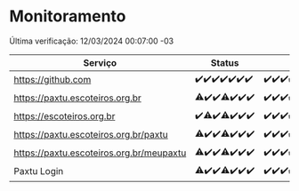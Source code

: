# Monitoramento

Última verificação: 12/03/2024 00:07:00 -03

|Serviço|Status|Últimas 24h|
|---|---|---|
|https://github.com|<span title="2024-03-05: OK=24">✔️</span><span title="2024-03-06: OK=24">✔️</span><span title="2024-03-07: OK=24">✔️</span><span title="2024-03-08: OK=24">✔️</span><span title="2024-03-09: OK=24">✔️</span><span title="2024-03-10: OK=24">✔️</span><span title="2024-03-11: OK=3">✔️</span>|<span title="11/03/2024 00:07:00 -03 : 200">✔️</span><span title="11/03/2024 01:08:00 -03 : 200">✔️</span><span title="11/03/2024 02:06:00 -03 : 200">✔️</span><span title="11/03/2024 03:08:00 -03 : 200">✔️</span><span title="11/03/2024 04:07:00 -03 : 200">✔️</span><span title="11/03/2024 05:09:00 -03 : 200">✔️</span><span title="11/03/2024 06:07:00 -03 : 200">✔️</span><span title="11/03/2024 07:07:00 -03 : 200">✔️</span><span title="11/03/2024 08:06:00 -03 : 200">✔️</span><span title="11/03/2024 09:11:00 -03 : 200">✔️</span><span title="11/03/2024 10:06:00 -03 : 200">✔️</span><span title="11/03/2024 11:05:00 -03 : 200">✔️</span><span title="11/03/2024 12:07:00 -03 : 200">✔️</span><span title="11/03/2024 13:07:00 -03 : 200">✔️</span><span title="11/03/2024 14:06:00 -03 : 200">✔️</span><span title="11/03/2024 15:08:00 -03 : 200">✔️</span><span title="11/03/2024 16:04:00 -03 : 200">✔️</span><span title="11/03/2024 17:07:00 -03 : 200">✔️</span><span title="11/03/2024 18:06:00 -03 : 200">✔️</span><span title="11/03/2024 19:05:00 -03 : 200">✔️</span><span title="11/03/2024 20:07:00 -03 : 200">✔️</span><span title="11/03/2024 21:29:00 -03 : 200">✔️</span><span title="11/03/2024 22:38:00 -03 : 200">✔️</span><span title="11/03/2024 23:12:00 -03 : 200">✔️</span><span title="12/03/2024 00:07:00 -03 : 200">✔️</span>|
|https://paxtu.escoteiros.org.br|<span title="2024-03-05: OK=23, Falhas=1">⚠️</span><span title="2024-03-06: OK=24">✔️</span><span title="2024-03-07: OK=24">✔️</span><span title="2024-03-08: OK=23, Falhas=1">⚠️</span><span title="2024-03-09: OK=24">✔️</span><span title="2024-03-10: OK=24">✔️</span><span title="2024-03-11: OK=3">✔️</span>|<span title="11/03/2024 00:07:00 -03 : 200">✔️</span><span title="11/03/2024 01:08:00 -03 : 200">✔️</span><span title="11/03/2024 02:06:00 -03 : 200">✔️</span><span title="11/03/2024 03:08:00 -03 : 200">✔️</span><span title="11/03/2024 04:07:00 -03 : 200">✔️</span><span title="11/03/2024 05:09:00 -03 : 200">✔️</span><span title="11/03/2024 06:07:00 -03 : 200">✔️</span><span title="11/03/2024 07:07:00 -03 : 200">✔️</span><span title="11/03/2024 08:06:00 -03 : 200">✔️</span><span title="11/03/2024 09:11:00 -03 : 200">✔️</span><span title="11/03/2024 10:06:00 -03 : 200">✔️</span><span title="11/03/2024 11:05:00 -03 : 200">✔️</span><span title="11/03/2024 12:07:00 -03 : 200">✔️</span><span title="11/03/2024 13:07:00 -03 : 200">✔️</span><span title="11/03/2024 14:06:00 -03 : 200">✔️</span><span title="11/03/2024 15:08:00 -03 : 200">✔️</span><span title="11/03/2024 16:04:00 -03 : 200">✔️</span><span title="11/03/2024 17:07:00 -03 : 200">✔️</span><span title="11/03/2024 18:06:00 -03 : 200">✔️</span><span title="11/03/2024 19:05:00 -03 : 200">✔️</span><span title="11/03/2024 20:07:00 -03 : 200">✔️</span><span title="11/03/2024 21:29:00 -03 : 200">✔️</span><span title="11/03/2024 22:38:00 -03 : 200">✔️</span><span title="11/03/2024 23:12:00 -03 : 200">✔️</span><span title="12/03/2024 00:07:00 -03 : 200">✔️</span>|
|https://escoteiros.org.br|<span title="2024-03-05: OK=24">✔️</span><span title="2024-03-06: OK=23, Falhas=1">⚠️</span><span title="2024-03-07: OK=24">✔️</span><span title="2024-03-08: OK=23, Falhas=1">⚠️</span><span title="2024-03-09: OK=24">✔️</span><span title="2024-03-10: OK=24">✔️</span><span title="2024-03-11: OK=3">✔️</span>|<span title="11/03/2024 00:07:00 -03 : 200">✔️</span><span title="11/03/2024 01:08:00 -03 : 200">✔️</span><span title="11/03/2024 02:06:00 -03 : 200">✔️</span><span title="11/03/2024 03:08:00 -03 : 200">✔️</span><span title="11/03/2024 04:07:00 -03 : 200">✔️</span><span title="11/03/2024 05:09:00 -03 : 200">✔️</span><span title="11/03/2024 06:07:00 -03 : 200">✔️</span><span title="11/03/2024 07:07:00 -03 : 200">✔️</span><span title="11/03/2024 08:06:00 -03 : 200">✔️</span><span title="11/03/2024 09:11:00 -03 : 200">✔️</span><span title="11/03/2024 10:06:00 -03 : 200">✔️</span><span title="11/03/2024 11:05:00 -03 : 200">✔️</span><span title="11/03/2024 12:07:00 -03 : 200">✔️</span><span title="11/03/2024 13:07:00 -03 : 200">✔️</span><span title="11/03/2024 14:06:00 -03 : 200">✔️</span><span title="11/03/2024 15:08:00 -03 : 200">✔️</span><span title="11/03/2024 16:04:00 -03 : 200">✔️</span><span title="11/03/2024 17:07:00 -03 : 200">✔️</span><span title="11/03/2024 18:06:00 -03 : 200">✔️</span><span title="11/03/2024 19:05:00 -03 : 200">✔️</span><span title="11/03/2024 20:07:00 -03 : 200">✔️</span><span title="11/03/2024 21:29:00 -03 : 200">✔️</span><span title="11/03/2024 22:38:00 -03 : 200">✔️</span><span title="11/03/2024 23:12:00 -03 : 200">✔️</span><span title="12/03/2024 00:07:00 -03 : 200">✔️</span>|
|https://paxtu.escoteiros.org.br/paxtu|<span title="2024-03-05: OK=23, Falhas=1">⚠️</span><span title="2024-03-06: OK=24">✔️</span><span title="2024-03-07: OK=24">✔️</span><span title="2024-03-08: OK=23, Falhas=1">⚠️</span><span title="2024-03-09: OK=24">✔️</span><span title="2024-03-10: OK=24">✔️</span><span title="2024-03-11: OK=3">✔️</span>|<span title="11/03/2024 00:07:00 -03 : 200">✔️</span><span title="11/03/2024 01:08:00 -03 : 200">✔️</span><span title="11/03/2024 02:06:00 -03 : 200">✔️</span><span title="11/03/2024 03:08:00 -03 : 200">✔️</span><span title="11/03/2024 04:07:00 -03 : 200">✔️</span><span title="11/03/2024 05:09:00 -03 : 200">✔️</span><span title="11/03/2024 06:07:00 -03 : 200">✔️</span><span title="11/03/2024 07:07:00 -03 : 200">✔️</span><span title="11/03/2024 08:06:00 -03 : 200">✔️</span><span title="11/03/2024 09:11:00 -03 : 200">✔️</span><span title="11/03/2024 10:06:00 -03 : 200">✔️</span><span title="11/03/2024 11:05:00 -03 : 200">✔️</span><span title="11/03/2024 12:07:00 -03 : 200">✔️</span><span title="11/03/2024 13:07:00 -03 : 200">✔️</span><span title="11/03/2024 14:06:00 -03 : 200">✔️</span><span title="11/03/2024 15:08:00 -03 : 200">✔️</span><span title="11/03/2024 16:04:00 -03 : 200">✔️</span><span title="11/03/2024 17:07:00 -03 : 200">✔️</span><span title="11/03/2024 18:06:00 -03 : 200">✔️</span><span title="11/03/2024 19:05:00 -03 : 200">✔️</span><span title="11/03/2024 20:07:00 -03 : 200">✔️</span><span title="11/03/2024 21:29:00 -03 : 200">✔️</span><span title="11/03/2024 22:38:00 -03 : 200">✔️</span><span title="11/03/2024 23:12:00 -03 : 200">✔️</span><span title="12/03/2024 00:07:00 -03 : 200">✔️</span>|
|https://paxtu.escoteiros.org.br/meupaxtu|<span title="2024-03-05: OK=23, Falhas=1">⚠️</span><span title="2024-03-06: OK=24">✔️</span><span title="2024-03-07: OK=24">✔️</span><span title="2024-03-08: OK=23, Falhas=1">⚠️</span><span title="2024-03-09: OK=24">✔️</span><span title="2024-03-10: OK=24">✔️</span><span title="2024-03-11: OK=3">✔️</span>|<span title="11/03/2024 00:07:00 -03 : 200">✔️</span><span title="11/03/2024 01:08:00 -03 : 200">✔️</span><span title="11/03/2024 02:06:00 -03 : 200">✔️</span><span title="11/03/2024 03:08:00 -03 : 200">✔️</span><span title="11/03/2024 04:07:00 -03 : 200">✔️</span><span title="11/03/2024 05:09:00 -03 : 200">✔️</span><span title="11/03/2024 06:07:00 -03 : 200">✔️</span><span title="11/03/2024 07:07:00 -03 : 200">✔️</span><span title="11/03/2024 08:06:00 -03 : 200">✔️</span><span title="11/03/2024 09:11:00 -03 : 200">✔️</span><span title="11/03/2024 10:06:00 -03 : 200">✔️</span><span title="11/03/2024 11:05:00 -03 : 200">✔️</span><span title="11/03/2024 12:07:00 -03 : 200">✔️</span><span title="11/03/2024 13:07:00 -03 : 200">✔️</span><span title="11/03/2024 14:06:00 -03 : 200">✔️</span><span title="11/03/2024 15:08:00 -03 : 200">✔️</span><span title="11/03/2024 16:04:00 -03 : 200">✔️</span><span title="11/03/2024 17:07:00 -03 : 200">✔️</span><span title="11/03/2024 18:06:00 -03 : 200">✔️</span><span title="11/03/2024 19:05:00 -03 : 200">✔️</span><span title="11/03/2024 20:07:00 -03 : 200">✔️</span><span title="11/03/2024 21:29:00 -03 : 200">✔️</span><span title="11/03/2024 22:38:00 -03 : 200">✔️</span><span title="11/03/2024 23:12:00 -03 : 200">✔️</span><span title="12/03/2024 00:07:00 -03 : 200">✔️</span>|
|Paxtu Login|<span title="2024-03-05: OK=23, Falhas=1">⚠️</span><span title="2024-03-06: OK=24">✔️</span><span title="2024-03-07: OK=24">✔️</span><span title="2024-03-08: OK=23, Falhas=1">⚠️</span><span title="2024-03-09: OK=24">✔️</span><span title="2024-03-10: OK=24">✔️</span><span title="2024-03-11: OK=3">✔️</span>|<span title="11/03/2024 00:07:00 -03 : 200">✔️</span><span title="11/03/2024 01:08:00 -03 : 200">✔️</span><span title="11/03/2024 02:06:00 -03 : 200">✔️</span><span title="11/03/2024 03:08:00 -03 : 200">✔️</span><span title="11/03/2024 04:07:00 -03 : 200">✔️</span><span title="11/03/2024 05:09:00 -03 : 200">✔️</span><span title="11/03/2024 06:07:00 -03 : 200">✔️</span><span title="11/03/2024 07:07:00 -03 : 200">✔️</span><span title="11/03/2024 08:06:00 -03 : 200">✔️</span><span title="11/03/2024 09:11:00 -03 : 200">✔️</span><span title="11/03/2024 10:06:00 -03 : 200">✔️</span><span title="11/03/2024 11:05:00 -03 : 200">✔️</span><span title="11/03/2024 12:07:00 -03 : 200">✔️</span><span title="11/03/2024 13:07:00 -03 : 200">✔️</span><span title="11/03/2024 14:06:00 -03 : 200">✔️</span><span title="11/03/2024 15:08:00 -03 : 200">✔️</span><span title="11/03/2024 16:04:00 -03 : 200">✔️</span><span title="11/03/2024 17:07:00 -03 : 200">✔️</span><span title="11/03/2024 18:06:00 -03 : 200">✔️</span><span title="11/03/2024 19:05:00 -03 : 200">✔️</span><span title="11/03/2024 20:07:00 -03 : 200">✔️</span><span title="11/03/2024 21:29:00 -03 : 200">✔️</span><span title="11/03/2024 22:38:00 -03 : 200">✔️</span><span title="11/03/2024 23:12:00 -03 : 200">✔️</span><span title="12/03/2024 00:07:00 -03 : 200">✔️</span>|
